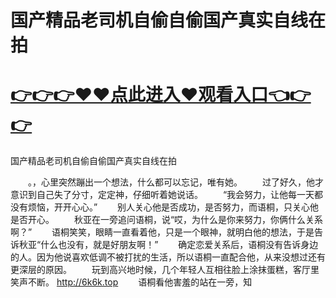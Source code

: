 # 国产精品老司机自偷自偷国产真实自线在拍

# <a href="https://github.com/zuoyes/rugu/issues/1">👉👉👉♥♥点此进入♥观看入口👈👉👉</a>

国产精品老司机自偷自偷国产真实自线在拍

　　。，心里突然蹦出一个想法，什么都可以忘记，唯有她。
　　过了好久，他才意识到自己失了分寸，定定神，仔细听着她说话。
　　“我会努力，让他每一天都没有烦恼，开开心心。”
　　别人关心他是否成功，是否努力，而语桐，只关心他是否开心。
　　秋亚在一旁追问语桐，说“哎，为什么是你来努力，你俩什么关系啊？”
　　语桐笑笑，眼睛一直看着他，只是一个眼神，就明白他的想法，于是告诉秋亚“什么也没有，就是好朋友啊！”
　　确定恋爱关系后，语桐没有告诉身边的人。因为他说喜欢低调不被打扰的生活，所以语桐一直配合他，从来没想过还有更深层的原因。
　　玩到高兴地时候，几个年轻人互相往脸上涂抹蛋糕，客厅里笑声不断。
  http://6k6k.top
　　语桐看他害羞的站在一旁，知
